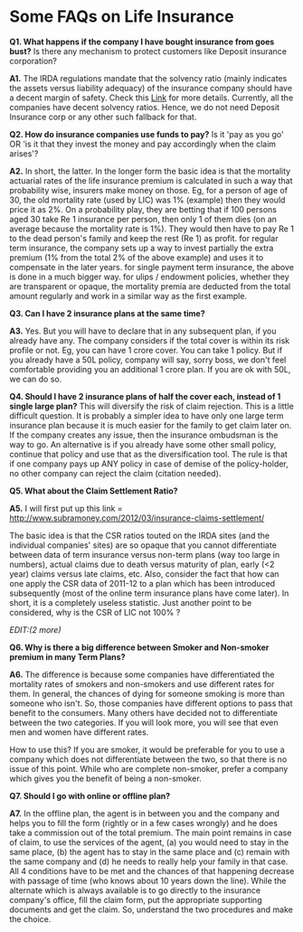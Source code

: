 # Some FAQs on Life Insurance

**Q1. What happens if the company I have bought insurance from goes bust?** Is there any mechanism to protect customers like Deposit insurance corporation?

**A1.** The IRDA regulations mandate that the solvency ratio (mainly indicates the assets versus liability adequacy) of the insurance company should have a decent margin of safety. Check this [Link](http://www.indianexpress.com/news/insurance-the-risk-factor/1071108/0) for more details. Currently, all the companies have decent solvency ratios. Hence, we do not need Deposit Insurance corp or any other such fallback for that.

**Q2. How do insurance companies use funds to pay?** Is it 'pay as you go' OR 'is it that they invest the money and pay accordingly when the claim arises'?

**A2.** In short, the latter. In the longer form the basic idea is that the mortality actuarial rates of the life insurance premium is calculated in such a way that probability wise, insurers make money on those. Eg, for a person of age of 30, the old mortality rate (used by LIC) was 1% (example) then they would price it as 2%. On a probability play, they are betting that if 100 persons aged 30 take Re 1 insurance per person, then only 1 of them dies (on an average because the mortality rate is 1%). They would then have to pay Re 1 to the dead person's family and keep the rest (Re 1) as profit. for regular term insurance, the company sets up a way to invest partially the extra premium (1% from the total 2% of the above example) and uses it to compensate in the later years. for single payment term insurance, the above is done in a much bigger way. for ulips / endowment policies, whether they are transparent or opaque, the mortality premia are deducted from the total amount regularly and work in a similar way as the first example.

**Q3. Can I have 2 insurance plans at the same time?**

**A3.** Yes. But you will have to declare that in any subsequent plan, if you already have any. The company considers if the total cover is within its risk profile or not. Eg, you can have 1 crore cover. You can take 1 policy. But if you already have a 50L policy, company will say, sorry boss, we don't feel comfortable providing you an additional 1 crore plan. If you are ok with 50L, we can do so.

**Q4. Should I have 2 insurance plans of half the cover each, instead of 1 single large plan?** This will diversify the risk of claim rejection. This is a little difficult question. It is probably a simpler idea to have only one large term insurance plan because it is much easier for the family to get claim later on. If the company creates any issue, then the insurance ombudsman is the way to go. An alternative is if you already have some other small policy, continue that policy and use that as the diversification tool. The rule is that if one company pays up ANY policy in case of demise of the policy-holder, no other company can reject the claim (citation needed).

**Q5. What about the Claim Settlement Ratio?**

**A5.** I will first put up this link = <http://www.subramoney.com/2012/03/insurance-claims-settlement/>

The basic idea is that the CSR ratios touted on the IRDA sites (and the individual companies' sites) are so opaque that you cannot differentiate between data of term insurance versus non-term plans (way too large in numbers), actual claims due to death versus maturity of plan, early (&lt;2 year) claims versus late claims, etc. Also, consider the fact that how can one apply the CSR data of 2011-12 to a plan which has been introduced subsequently (most of the online term insurance plans have come later). In short, it is a completely useless statistic. Just another point to be considered, why is the CSR of LIC not 100% ?

*EDIT:(2 more)*

**Q6. Why is there a big difference between Smoker and Non-smoker premium in many Term Plans?**

**A6.** The difference is because some companies have differentiated the mortality rates of smokers and non-smokers and use different rates for them. In general, the chances of dying for someone smoking is more than someone who isn't. So, those companies have different options to pass that benefit to the consumers. Many others have decided not to differentiate between the two categories. If you will look more, you will see that even men and women have different rates.

How to use this? If you are smoker, it would be preferable for you to use a company which does not differentiate between the two, so that there is no issue of this point. While who are complete non-smoker, prefer a company which gives you the benefit of being a non-smoker.

**Q7. Should I go with online or offline plan?**

**A7.** In the offline plan, the agent is in between you and the company and helps you to fill the form (rightly or in a few cases wrongly) and he does take a commission out of the total premium. The main point remains in case of claim, to use the services of the agent, (a) you would need to stay in the same place, (b) the agent has to stay in the same place and (c) remain with the same company and (d) he needs to really help your family in that case. All 4 conditions have to be met and the chances of that happening decrease with passage of time (who knows about 10 years down the line). While the alternate which is always available is to go directly to the insurance company's office, fill the claim form, put the appropriate supporting documents and get the claim. So, understand the two procedures and make the choice.
